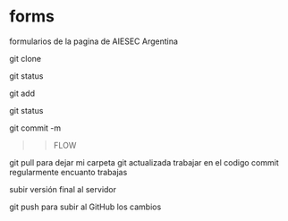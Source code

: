 # forms
formularios de la pagina de AIESEC Argentina

git clone

git status

git add <filename or repository>

git status

git commit -m 

>>FLOW

git pull para dejar mi carpeta git actualizada
trabajar en el codigo
    commit regularmente encuanto trabajas

subir versión final al servidor

git push para subir al GitHub los cambios